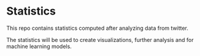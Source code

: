 Statistics
==========

This repo contains statistics computed after analyzing data from twitter. 

The statistics will be used to create visualizations, further analysis and for machine learning models. 
